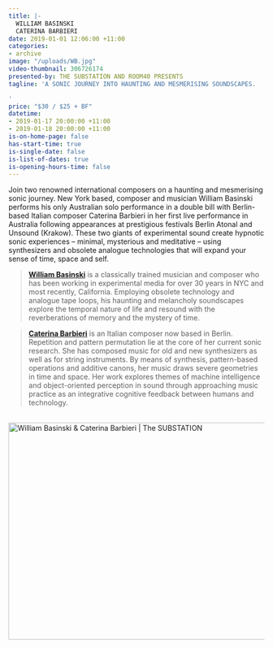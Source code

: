```yaml
---
title: |-
  WILLIAM BASINSKI 
  CATERINA BARBIERI
date: 2019-01-01 12:06:00 +11:00
categories:
- archive
image: "/uploads/WB.jpg"
video-thumbnail: 306726174
presented-by: THE SUBSTATION AND ROOM40 PRESENTS
tagline: 'A SONIC JOURNEY INTO HAUNTING AND MESMERISING SOUNDSCAPES.

'
price: "$30 / $25 + BF"
datetime:
- 2019-01-17 20:00:00 +11:00
- 2019-01-18 20:00:00 +11:00
is-on-home-page: false
has-start-time: true
is-single-date: false
is-list-of-dates: true
is-opening-hours-time: false
---
```


Join two renowned international composers on a haunting and mesmerising sonic journey. New York based, composer and musician William Basinski performs his only Australian solo performance in a double bill with Berlin-based Italian composer Caterina Barbieri in her first live performance in Australia following appearances at prestigious festivals Berlin Atonal and Unsound (Krakow). These two giants of experimental sound create hypnotic sonic experiences – minimal, mysterious and meditative – using synthesizers and obsolete analogue technologies that will expand your sense of time, space and self.


> **[William Basinski](https://www.youtube.com/watch?v=uzcHdxTj00I)** is a classically trained musician and composer who has been working in experimental media for over 30 years in NYC and most recently, California. Employing obsolete technology and analogue tape loops, his haunting and melancholy soundscapes explore the temporal nature of life and resound with the reverberations of memory and the mystery of time.

> **[Caterina Barbieri](https://www.youtube.com/watch?v=x4aH1HGzCUc)** is an Italian composer now based in Berlin. Repetition and pattern permutation lie at the core of her current sonic research. She has composed music for old and new synthesizers as well as for string instruments. By means of synthesis, pattern-based operations and additive canons, her music draws severe geometries in time and space. Her work explores themes of machine intelligence and object-oriented perception in sound through approaching music practice as an integrative cognitive feedback between humans and technology. 
<br>
<a data-flickr-embed="true"  href="https://www.flickr.com/photos/183222941@N05/albums/72157710169599542" title="William Basinski &amp; Caterina Barbieri | The SUBSTATION"><img src="https://live.staticflickr.com/65535/48484880236_4c94381199_z.jpg" width="640" height="427" alt="William Basinski &amp; Caterina Barbieri | The SUBSTATION"></a><script async src="//embedr.flickr.com/assets/client-code.js" charset="utf-8"></script>